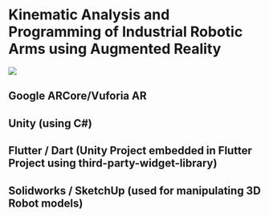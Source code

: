 # Kinematic Analysis and Programming of Industrial Robotic Arms using Augmented Reality 

![](https://github.com/stdxpe/Augmented-Reality-Project-Kinematic-Analysis-and-Programming-of-Industrial-Robotic-Arms/blob/main/50fps360high.gif)

## Google ARCore/Vuforia AR
## Unity (using C#)
## Flutter / Dart (Unity Project embedded in Flutter Project using third-party-widget-library)
## Solidworks / SketchUp (used for manipulating 3D Robot models)
